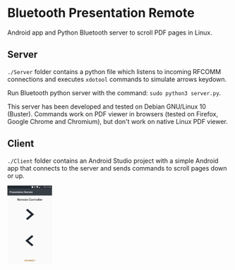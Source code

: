 # Bluetooth Presentation Remote
Android app and Python Bluetooth server to scroll PDF pages in Linux.

## Server
`./Server` folder contains a python file which listens to incoming RFCOMM connections and executes `xdotool` commands to simulate arrows keydown.

Run Bluetooth python server with the command: `sudo python3 server.py`.

This server has been developed and tested on Debian GNU/Linux 10 (Buster). Commands work on PDF viewer in browsers (tested on Firefox, Google Chrome and Chromium), but don't work on native Linux PDF viewer.

## Client
`./Client` folder contains an Android Studio project with a simple Android app that connects to the server and sends commands to scroll pages down or up.

<img src="https://github.com/methk/BluetoothPresentationRemote/blob/master/res/screenshot.jpg" width="20%">
